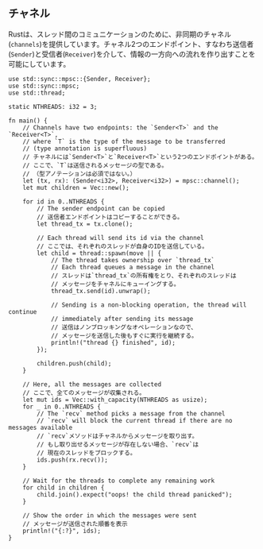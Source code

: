 ## チャネル

Rustは、スレッド間のコミュニケーションのために、非同期のチャネル(`channels`)を提供しています。チャネル2つのエンドポイント、すなわち送信者(`Sender`)と受信者(`Receiver`)を介して、情報の一方向への流れを作り出すことを可能にしています。

    use std::sync::mpsc::{Sender, Receiver};
    use std::sync::mpsc;
    use std::thread;

    static NTHREADS: i32 = 3;

    fn main() {
        // Channels have two endpoints: the `Sender<T>` and the `Receiver<T>`,
        // where `T` is the type of the message to be transferred
        // (type annotation is superfluous)
        // チャネルには`Sender<T>`と`Receiver<T>`という2つのエンドポイントがある。
        // ここで、`T`は送信されるメッセージの型である。
        // （型アノテーションは必須ではない。）
        let (tx, rx): (Sender<i32>, Receiver<i32>) = mpsc::channel();
        let mut children = Vec::new();

        for id in 0..NTHREADS {
            // The sender endpoint can be copied
            // 送信者エンドポイントはコピーすることができる。
            let thread_tx = tx.clone();

            // Each thread will send its id via the channel
            // ここでは、それぞれのスレッドが自身のIDを送信している。
            let child = thread::spawn(move || {
                // The thread takes ownership over `thread_tx`
                // Each thread queues a message in the channel
                // スレッドは`thread_tx`の所有権をとり、それぞれのスレッドは
                // メッセージをチャネルにキューイングする。
                thread_tx.send(id).unwrap();

                // Sending is a non-blocking operation, the thread will continue
                // immediately after sending its message
                // 送信はノンブロッキングなオペレーションなので、
                // メッセージを送信した後もすぐに実行を継続する。
                println!("thread {} finished", id);
            });

            children.push(child);
        }

        // Here, all the messages are collected
        // ここで、全てのメッセージが収集される。
        let mut ids = Vec::with_capacity(NTHREADS as usize);
        for _ in 0..NTHREADS {
            // The `recv` method picks a message from the channel
            // `recv` will block the current thread if there are no messages available
            // `recv`メソッドはチャネルからメッセージを取り出す。
            // もし取り出せるメッセージが存在しない場合、`recv`は
            // 現在のスレッドをブロックする。
            ids.push(rx.recv());
        }
        
        // Wait for the threads to complete any remaining work
        for child in children {
            child.join().expect("oops! the child thread panicked");
        }

        // Show the order in which the messages were sent
        // メッセージが送信された順番を表示
        println!("{:?}", ids);
    }


